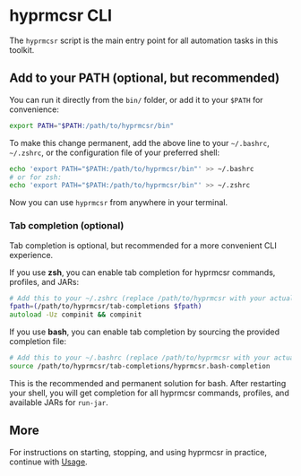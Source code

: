 # hyprmcsr CLI

The `hyprmcsr` script is the main entry point for all automation tasks in this toolkit.

## Add to your PATH (optional, but recommended)

You can run it directly from the `bin/` folder, or add it to your `$PATH` for convenience:

```bash
export PATH="$PATH:/path/to/hyprmcsr/bin"
```

To make this change permanent, add the above line to your `~/.bashrc`, `~/.zshrc`, or the configuration file of your preferred shell:

```bash
echo 'export PATH="$PATH:/path/to/hyprmcsr/bin"' >> ~/.bashrc
# or for zsh:
echo 'export PATH="$PATH:/path/to/hyprmcsr/bin"' >> ~/.zshrc
```

Now you can use `hyprmcsr` from anywhere in your terminal.

### Tab completion (optional)

Tab completion is optional, but recommended for a more convenient CLI experience.

If you use **zsh**, you can enable tab completion for hyprmcsr commands, profiles, and JARs:

```zsh
# Add this to your ~/.zshrc (replace /path/to/hyprmcsr with your actual path):
fpath=(/path/to/hyprmcsr/tab-completions $fpath)
autoload -Uz compinit && compinit
```

If you use **bash**, you can enable tab completion by sourcing the provided completion file:

```bash
# Add this to your ~/.bashrc (replace /path/to/hyprmcsr with your actual path):
source /path/to/hyprmcsr/tab-completions/hyprmcsr.bash-completion
```

This is the recommended and permanent solution for bash. After restarting your shell, you will get completion for all hyprmcsr commands, profiles, and available JARs for `run-jar`.

## More

For instructions on starting, stopping, and using hyprmcsr in practice, continue with [Usage](./003-usage.md).
